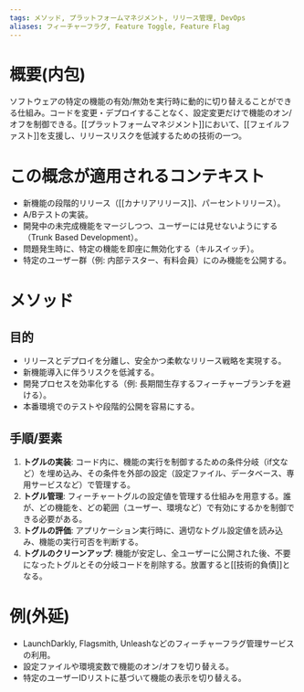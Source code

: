 ```yaml
---
tags: メソッド, プラットフォームマネジメント, リリース管理, DevOps
aliases: フィーチャーフラグ, Feature Toggle, Feature Flag
---
```


# 概要(内包)

ソフトウェアの特定の機能の有効/無効を実行時に動的に切り替えることができる仕組み。コードを変更・デプロイすることなく、設定変更だけで機能のオン/オフを制御できる。[[プラットフォームマネジメント]]において、[[フェイルファスト]]を支援し、リリースリスクを低減するための技術の一つ。

# この概念が適用されるコンテキスト

- 新機能の段階的リリース（[[カナリアリリース]]、パーセントリリース）。
- A/Bテストの実装。
- 開発中の未完成機能をマージしつつ、ユーザーには見せないようにする（Trunk Based Development）。
- 問題発生時に、特定の機能を即座に無効化する（キルスイッチ）。
- 特定のユーザー群（例: 内部テスター、有料会員）にのみ機能を公開する。

# メソッド

## 目的

- リリースとデプロイを分離し、安全かつ柔軟なリリース戦略を実現する。
- 新機能導入に伴うリスクを低減する。
- 開発プロセスを効率化する（例: 長期間生存するフィーチャーブランチを避ける）。
- 本番環境でのテストや段階的公開を容易にする。

## 手順/要素

1.  **トグルの実装**: コード内に、機能の実行を制御するための条件分岐（if文など）を埋め込み、その条件を外部の設定（設定ファイル、データベース、専用サービスなど）で管理する。
2.  **トグル管理**: フィーチャートグルの設定値を管理する仕組みを用意する。誰が、どの機能を、どの範囲（ユーザー、環境など）で有効にするかを制御できる必要がある。
3.  **トグルの評価**: アプリケーション実行時に、適切なトグル設定値を読み込み、機能の実行可否を判断する。
4.  **トグルのクリーンアップ**: 機能が安定し、全ユーザーに公開された後、不要になったトグルとその分岐コードを削除する。放置すると[[技術的負債]]となる。

# 例(外延)

- LaunchDarkly, Flagsmith, Unleashなどのフィーチャーフラグ管理サービスの利用。
- 設定ファイルや環境変数で機能のオン/オフを切り替える。
- 特定のユーザーIDリストに基づいて機能の表示を切り替える。
